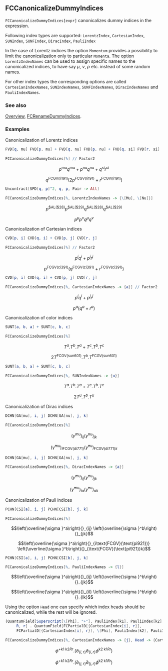 ## FCCanonicalizeDummyIndices

`FCCanonicalizeDummyIndices[expr]` canonicalizes dummy indices in the expression.

Following index types are supported: `LorentzIndex`, `CartesianIndex`, `SUNIndex`, `SUNFIndex`, `DiracIndex`, `PauliIndex`

In the case of Lorentz indices the option `Momentum` provides a possibility to limit the canonicalization only to particular `Momenta`. The option `LorentzIndexNames` can be used to assign specific names to  the canonicalized indices, to have say $\mu$, $\nu$, $\rho$ etc. instead of some random names.

For other index types the corresponding options are called `CartesianIndexNames`, `SUNIndexNames`, `SUNFIndexNames`, `DiracIndexNames` and `PauliIndexNames`.

### See also

[Overview](Extra/FeynCalc.md), [FCRenameDummyIndices](FCRenameDummyIndices.md).

### Examples

Canonicalization of Lorentz indices

```mathematica
FVD[q, mu] FVD[p, mu] + FVD[q, nu] FVD[p, nu] + FVD[q, si] FVD[r, si] 
 
FCCanonicalizeDummyIndices[%] // Factor2
```

$$p^{\text{mu}} q^{\text{mu}}+p^{\text{nu}} q^{\text{nu}}+q^{\text{si}} r^{\text{si}}$$

$$q^{\text{FCGV}(\text{li191})} \left(2 p^{\text{FCGV}(\text{li191})}+r^{\text{FCGV}(\text{li191})}\right)$$

```mathematica
Uncontract[SPD[q, p]^2, q, p, Pair -> All] 
 
FCCanonicalizeDummyIndices[%, LorentzIndexNames -> {\[Mu], \[Nu]}]
```

$$p^{\text{\$AL}(\text{\$28})} p^{\text{\$AL}(\text{\$29})} q^{\text{\$AL}(\text{\$28})} q^{\text{\$AL}(\text{\$29})}$$

$$p^{\mu } p^{\nu } q^{\mu } q^{\nu }$$

Canonicalization of Cartesian indices

```mathematica
CVD[p, i] CVD[q, i] + CVD[p, j] CVD[r, j] 
 
FCCanonicalizeDummyIndices[%] // Factor2
```

$$p^i q^i+p^j r^j$$

$$p^{\text{FCGV}(\text{ci391})} \left(q^{\text{FCGV}(\text{ci391})}+r^{\text{FCGV}(\text{ci391})}\right)$$

```mathematica
CVD[p, i] CVD[q, i] + CVD[p, j] CVD[r, j] 
 
FCCanonicalizeDummyIndices[%, CartesianIndexNames -> {a}] // Factor2
```

$$p^i q^i+p^j r^j$$

$$p^a \left(q^a+r^a\right)$$

Canonicalization of color indices

```mathematica
SUNT[a, b, a] + SUNT[c, b, c] 
 
FCCanonicalizeDummyIndices[%]
```

$$T^a.T^b.T^a+T^c.T^b.T^c$$

$$2 T^{\text{FCGV}(\text{sun601})}.T^b.T^{\text{FCGV}(\text{sun601})}$$

```mathematica
SUNT[a, b, a] + SUNT[c, b, c] 
 
FCCanonicalizeDummyIndices[%, SUNIndexNames -> {u}]
```

$$T^a.T^b.T^a+T^c.T^b.T^c$$

$$2 T^u.T^b.T^u$$

Canonicalization of Dirac indices

```mathematica
DCHN[GA[mu], i, j] DCHN[GA[nu], j, k] 
 
FCCanonicalizeDummyIndices[%]
```

$$\left(\bar{\gamma }^{\text{mu}}\right){}_{ij} \left(\bar{\gamma }^{\text{nu}}\right){}_{jk}$$

$$\left(\bar{\gamma }^{\text{mu}}\right){}_{i\text{FCGV}(\text{di771})} \left(\bar{\gamma }^{\text{nu}}\right){}_{\text{FCGV}(\text{di771})k}$$

```mathematica
DCHN[GA[mu], i, j] DCHN[GA[nu], j, k] 
 
FCCanonicalizeDummyIndices[%, DiracIndexNames -> {a}]
```

$$\left(\bar{\gamma }^{\text{mu}}\right){}_{ij} \left(\bar{\gamma }^{\text{nu}}\right){}_{jk}$$

$$\left(\bar{\gamma }^{\text{mu}}\right){}_{ia} \left(\bar{\gamma }^{\text{nu}}\right){}_{ak}$$

Canonicalization of Pauli indices

```mathematica
PCHN[CSI[a], i, j] PCHN[CSI[b], j, k] 
 
FCCanonicalizeDummyIndices[%]
```

$$\left(\overline{\sigma }^a\right){}_{ij} \left(\overline{\sigma }^b\right){}_{jk}$$

$$\left(\overline{\sigma }^a\right){}_{i\text{FCGV}(\text{pi921})} \left(\overline{\sigma }^b\right){}_{\text{FCGV}(\text{pi921})k}$$

```mathematica
PCHN[CSI[a], i, j] PCHN[CSI[b], j, k] 
 
FCCanonicalizeDummyIndices[%, PauliIndexNames -> {l}]
```

$$\left(\overline{\sigma }^a\right){}_{ij} \left(\overline{\sigma }^b\right){}_{jk}$$

$$\left(\overline{\sigma }^a\right){}_{il} \left(\overline{\sigma }^b\right){}_{lk}$$

Using the option `Head` one can specify which index heads should be canonicalized,
while the rest will be ignored.

```mathematica
(QuantumField[Superscript[\[Phi], "+"], PauliIndex[k1], PauliIndex[k2], 
     R, r] . QuantumField[FCPartialD[{CartesianIndex[i], r}], 
     FCPartialD[{CartesianIndex[i], r}], \[Phi], PauliIndex[k2], PauliIndex[k1], R, r]) 
 
FCCanonicalizeDummyIndices[%, CartesianIndexNames -> {j}, Head -> {CartesianIndex}]
```

$$\phi ^{+\text{k1}\;\text{k2}Rr}.\left(\partial _{\{i,r\}}\partial _{\{i,r\}}\phi ^{\text{k2}\;\text{k1}Rr}\right)$$

$$\phi ^{+\text{k1}\;\text{k2}Rr}.\left(\partial _{\{j,r\}}\partial _{\{j,r\}}\phi ^{\text{k2}\;\text{k1}Rr}\right)$$